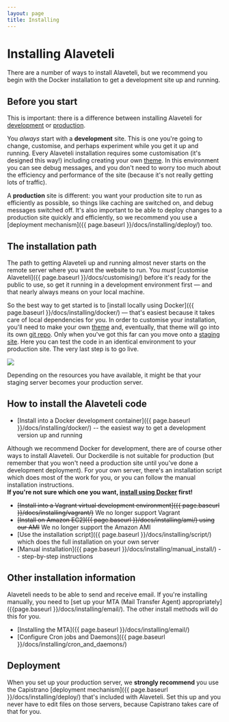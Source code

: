 ```yaml
---
layout: page
title: Installing
---
```


# Installing Alaveteli

<p class="lead">
  There are a number of ways to install Alaveteli, but we recommend
  you begin with the Docker installation to get a development
  site up and running.
</p>

## Before you start

This is important: there is a difference between installing Alaveteli for
<a href="{{ page.baseurl }}/docs/glossary/#development" class="glossary__link">development</a> or
<a href="{{ page.baseurl }}/docs/glossary/#production" class="glossary__link">production</a>.

You *always* start with a **development** site. This is one you're going to change, customise, and
perhaps experiment while you get it up and running. Every Alaveteli installation requires some customisation (it's designed this way!)
including creating your own
<a href="{{ page.baseurl }}/docs/glossary/#theme" class="glossary__link">theme</a>. In this environment you can see debug messages, and you don't need to
worry too much about the efficiency and performance of the site (because it's
not really getting lots of traffic).

A **production** site is different: you want your production site to run as
efficiently as possible, so things like caching are switched on, and debug
messages switched off. It's also important to be able to deploy changes to a
production site quickly and efficiently, so we recommend you use a
[deployment mechanism]({{ page.baseurl }}/docs/installing/deploy/) too.

## The installation path

The path to getting Alaveteli up and running almost never starts
on the remote server where you want the website to run. You _must_
[customise Alaveteli]({{ page.baseurl }}/docs/customising/) before it's ready for the public to use, so get
it running in a development environment first — and that nearly always
means on your local machine.

So the best way to get started is to
[install locally using Docker]({{ page.baseurl }}/docs/installing/docker/)
— that's easiest because it takes care of local dependencies for you.
In order to customise your installation, you'll need to make your own
<a href="{{ page.baseurl }}/docs/glossary/#theme"  class="glossary__link">theme</a>
and, eventually, that theme will go into its own
<a href="{{ page.baseurl}}/docs/glossary/#git" class="glossary__link">git
repo</a>. Only when you've got this far can you move onto a
<a href="{{ page.baseurl}}/docs/glossary/#staging" class="glossary__link">staging site</a>.
Here you can test the code in an identical environment to your production site.
The very last step is to go live.

<img src="{{page.baseurl}}/assets/img/alaveteli-install-path.svg" />

Depending on the resources you have available, it might be that your staging server becomes your production server.

## How to install the Alaveteli code

* [Install into a Docker development container]({{ page.baseurl }}/docs/installing/docker/)
  -- the easiest way to get a development version up and running

<div class="attention-box info">
    Although we recommend Docker for development, there are of course other ways
    to install Alaveteli. Our Dockerdile is not suitable for production (but
    remember that you won't need a production site until you've done a
    development deployment). For your own server, there's an installation script
    which does most of the work for you, or you can follow the manual
    installation instructions.
</div>
<div class="attention-box helpful-hint">
    <strong>
      If you're not sure which one you want,
      <a href="{{ page.baseurl }}/docs/installing/docker/">install using
      Docker</a> first!
    </strong>
</div>

* ~~[Install into a Vagrant virtual development environment]({{ page.baseurl }}/docs/installing/vagrant/)~~ We no longer support Vagrant
* ~~[Install on Amazon EC2]({{ page.baseurl }}/docs/installing/ami/) using our AMI~~ We no longer support the Amazon AMI
* [Use the installation script]({{ page.baseurl }}/docs/installing/script/) which does the full installation on your own server
* [Manual installation]({{ page.baseurl }}/docs/installing/manual_install/) -- step-by-step instructions

<!--
If you're setting up a development server on MacOS X, we've also got
[MacOS installation instructions]({{ page.baseurl }}/docs/installing/macos/).
-->

## Other installation information

Alaveteli needs to be able to send and receive email. If you're installing
manually, you need to
[set up your MTA (Mail Transfer Agent) appropriately]({{page.baseurl }}/docs/installing/email/).
The other install methods will do this for you.

* [Installing the MTA]({{ page.baseurl }}/docs/installing/email/)
* [Configure Cron jobs and Daemons]({{ page.baseurl }}/docs/installing/cron_and_daemons/)

## Deployment

When you set up your production server, we **strongly recommend** you
use the Capistrano [deployment mechanism]({{ page.baseurl }}/docs/installing/deploy/)
that's included with Alaveteli. Set this up and you never have to edit files on
those servers, because Capistrano takes care of that for you.
